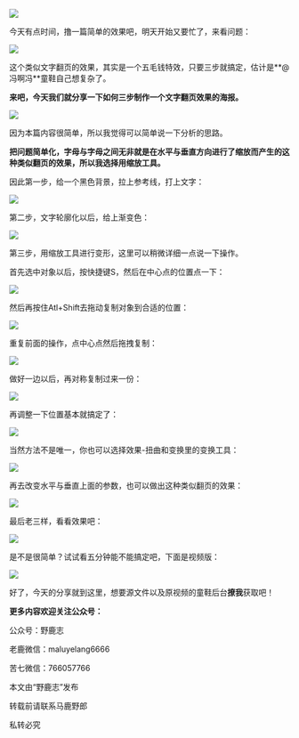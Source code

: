 ![](https://pic2.zhimg.com/v2-fc0894d53af9270d206896b8493d8bd9_r.jpg)

今天有点时间，撸一篇简单的效果吧，明天开始又要忙了，来看问题：

![](https://pic1.zhimg.com/v2-f74d9aa59a0f35f7b53c27a184d43e54_r.jpg)

这个类似文字翻页的效果，其实是一个五毛钱特效，只要三步就搞定，估计是**@冯啊冯**童鞋自己想复杂了。

**来吧，今天我们就分享一下如何三步制作一个文字翻页效果的海报。**

![](https://pic2.zhimg.com/v2-29972d51c8ff091e19931910625efd1d_r.jpg)

因为本篇内容很简单，所以我觉得可以简单说一下分析的思路。

**把问题简单化，字母与字母之间无非就是在水平与垂直方向进行了缩放而产生的这种类似翻页的效果，所以我选择用缩放工具。**

因此第一步，给一个黑色背景，拉上参考线，打上文字：

![](https://pic2.zhimg.com/v2-454c91e82252b957c1a90d7259fb153d_r.jpg)

第二步，文字轮廓化以后，给上渐变色：

![](https://pic2.zhimg.com/v2-1fbe298b8b0dd011ee29734038620b25_r.jpg)

第三步，用缩放工具进行变形，这里可以稍微详细一点说一下操作。

首先选中对象以后，按快捷键S，然后在中心点的位置点一下：

![](https://pic1.zhimg.com/v2-3061164f3593f2572fbc2b4ce8b6a414_r.jpg)

然后再按住Atl+Shift去拖动复制对象到合适的位置：

![](https://pic3.zhimg.com/v2-f9ff2e92c586c3aab0e0774747a43ebe_r.jpg)

重复前面的操作，点中心点然后拖拽复制：

![](https://pic1.zhimg.com/v2-0562deb12246dfa4eb5434a275b34664_r.jpg)

做好一边以后，再对称复制过来一份：

![](https://pic3.zhimg.com/v2-5f051f4bf28ced6688545915b627163e_r.jpg)

再调整一下位置基本就搞定了：

![](https://pic1.zhimg.com/v2-62805599dfa7fdfa53a68365dd43950c_r.jpg)

当然方法不是唯一，你也可以选择效果-扭曲和变换里的变换工具：

![](https://pic1.zhimg.com/v2-a8e18e831484a8d982673c58bc6e7c2c_r.jpg)

再去改变水平与垂直上面的参数，也可以做出这种类似翻页的效果：

![](https://pic1.zhimg.com/v2-fb8ad6f11dd686a6a85c0ba9e73dfbec_r.jpg)

最后老三样，看看效果吧：

![](https://pic1.zhimg.com/v2-44e1378d6c47849e7785f1bd492125d4_r.jpg)

是不是很简单？试试看五分钟能不能搞定吧，下面是视频版：

[![](https://pic1.zhimg.com/v2-7a918f9af4945a2c99a5c4cf421b793f.png)](https://link.zhihu.com/?target=https%3A//www.zhihu.com/video/1025101701249957888)

好了，今天的分享就到这里，想要源文件以及原视频的童鞋后台**撩我**获取吧！  

**更多内容欢迎关注公众号：**

公众号：野鹿志

老鹿微信：maluyelang6666

苦七微信：766057766

本文由“野鹿志”发布

转载前请联系马鹿野郎

私转必究